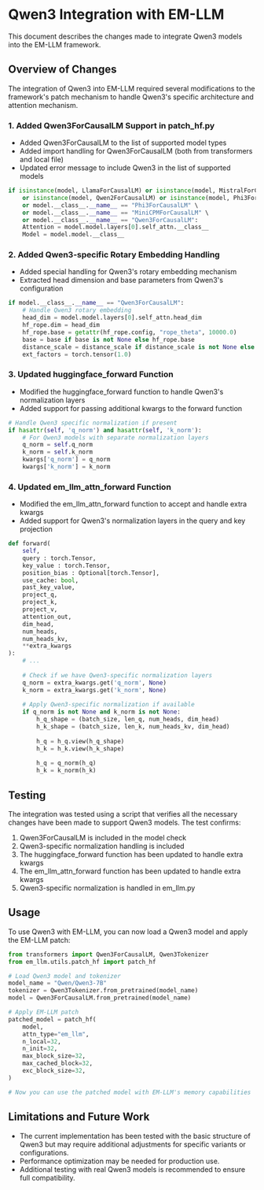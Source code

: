 # Qwen3 Integration with EM-LLM

This document describes the changes made to integrate Qwen3 models into the EM-LLM framework.

## Overview of Changes

The integration of Qwen3 into EM-LLM required several modifications to the framework's patch mechanism to handle Qwen3's specific architecture and attention mechanism.

### 1. Added Qwen3ForCausalLM Support in patch_hf.py

- Added Qwen3ForCausalLM to the list of supported model types
- Added import handling for Qwen3ForCausalLM (both from transformers and local file)
- Updated error message to include Qwen3 in the list of supported models

```python
if isinstance(model, LlamaForCausalLM) or isinstance(model, MistralForCausalLM) \
    or isinstance(model, Qwen2ForCausalLM) or isinstance(model, Phi3ForCausalLM) \
    or model.__class__.__name__ == "Phi3ForCausalLM" \
    or model.__class__.__name__ == "MiniCPMForCausalLM" \
    or model.__class__.__name__ == "Qwen3ForCausalLM":
    Attention = model.model.layers[0].self_attn.__class__
    Model = model.model.__class__
```

### 2. Added Qwen3-specific Rotary Embedding Handling

- Added special handling for Qwen3's rotary embedding mechanism
- Extracted head dimension and base parameters from Qwen3's configuration

```python
if model.__class__.__name__ == "Qwen3ForCausalLM":
    # Handle Qwen3 rotary embedding
    head_dim = model.model.layers[0].self_attn.head_dim
    hf_rope.dim = head_dim
    hf_rope.base = getattr(hf_rope.config, "rope_theta", 10000.0)
    base = base if base is not None else hf_rope.base
    distance_scale = distance_scale if distance_scale is not None else 1.0
    ext_factors = torch.tensor(1.0)
```

### 3. Updated huggingface_forward Function

- Modified the huggingface_forward function to handle Qwen3's normalization layers
- Added support for passing additional kwargs to the forward function

```python
# Handle Qwen3 specific normalization if present
if hasattr(self, 'q_norm') and hasattr(self, 'k_norm'):
    # For Qwen3 models with separate normalization layers
    q_norm = self.q_norm
    k_norm = self.k_norm
    kwargs['q_norm'] = q_norm
    kwargs['k_norm'] = k_norm
```

### 4. Updated em_llm_attn_forward Function

- Modified the em_llm_attn_forward function to accept and handle extra kwargs
- Added support for Qwen3's normalization layers in the query and key projection

```python
def forward(
    self, 
    query : torch.Tensor,
    key_value : torch.Tensor,
    position_bias : Optional[torch.Tensor],
    use_cache: bool,
    past_key_value,
    project_q, 
    project_k, 
    project_v, 
    attention_out, 
    dim_head, 
    num_heads, 
    num_heads_kv,
    **extra_kwargs
):
    # ...
    
    # Check if we have Qwen3-specific normalization layers
    q_norm = extra_kwargs.get('q_norm', None)
    k_norm = extra_kwargs.get('k_norm', None)
    
    # Apply Qwen3-specific normalization if available
    if q_norm is not None and k_norm is not None:
        h_q_shape = (batch_size, len_q, num_heads, dim_head)
        h_k_shape = (batch_size, len_k, num_heads_kv, dim_head)
        
        h_q = h_q.view(h_q_shape)
        h_k = h_k.view(h_k_shape)
        
        h_q = q_norm(h_q)
        h_k = k_norm(h_k)
```

## Testing

The integration was tested using a script that verifies all the necessary changes have been made to support Qwen3 models. The test confirms:

1. Qwen3ForCausalLM is included in the model check
2. Qwen3-specific normalization handling is included
3. The huggingface_forward function has been updated to handle extra kwargs
4. The em_llm_attn_forward function has been updated to handle extra kwargs
5. Qwen3-specific normalization is handled in em_llm.py

## Usage

To use Qwen3 with EM-LLM, you can now load a Qwen3 model and apply the EM-LLM patch:

```python
from transformers import Qwen3ForCausalLM, Qwen3Tokenizer
from em_llm.utils.patch_hf import patch_hf

# Load Qwen3 model and tokenizer
model_name = "Qwen/Qwen3-7B"
tokenizer = Qwen3Tokenizer.from_pretrained(model_name)
model = Qwen3ForCausalLM.from_pretrained(model_name)

# Apply EM-LLM patch
patched_model = patch_hf(
    model,
    attn_type="em_llm",
    n_local=32,
    n_init=32,
    max_block_size=32,
    max_cached_block=32,
    exc_block_size=32,
)

# Now you can use the patched model with EM-LLM's memory capabilities
```

## Limitations and Future Work

- The current implementation has been tested with the basic structure of Qwen3 but may require additional adjustments for specific variants or configurations.
- Performance optimization may be needed for production use.
- Additional testing with real Qwen3 models is recommended to ensure full compatibility.
